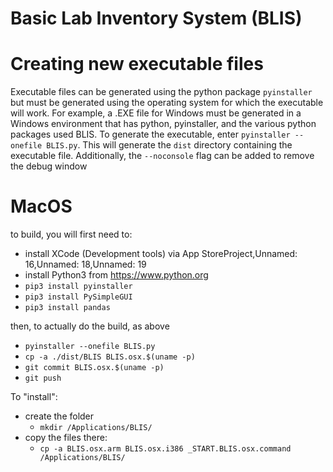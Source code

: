 # Basic Lab Inventory System (BLIS)

# Creating new executable files
Executable files can be generated using the python package `pyinstaller` but must be generated using the operating system for which the executable will work. For example, a .EXE file for Windows must be generated in a Windows environment that has python, pyinstaller, and the various python packages used BLIS. To generate the executable, enter `pyinstaller --onefile BLIS.py`. This will generate the `dist` directory containing the executable file. Additionally, the `--noconsole` flag can be added to remove the debug window

# MacOS

to build, you will first need to:
  * install XCode (Development tools) via App StoreProject,Unnamed: 16,Unnamed: 18,Unnamed: 19
  * install Python3 from https://www.python.org
  * ```pip3 install pyinstaller``` 
  * ```pip3 install PySimpleGUI```
  * ```pip3 install pandas```

then, to actually do the build, as above
  * ```pyinstaller --onefile BLIS.py```
  * ```cp -a ./dist/BLIS BLIS.osx.$(uname -p)```
  * ```git commit BLIS.osx.$(uname -p)```
  * ```git push```

To "install":
   * create the folder
       * ```mkdir /Applications/BLIS/``` 
   * copy the files there:
       * ```cp -a BLIS.osx.arm BLIS.osx.i386 _START.BLIS.osx.command /Applications/BLIS/```


